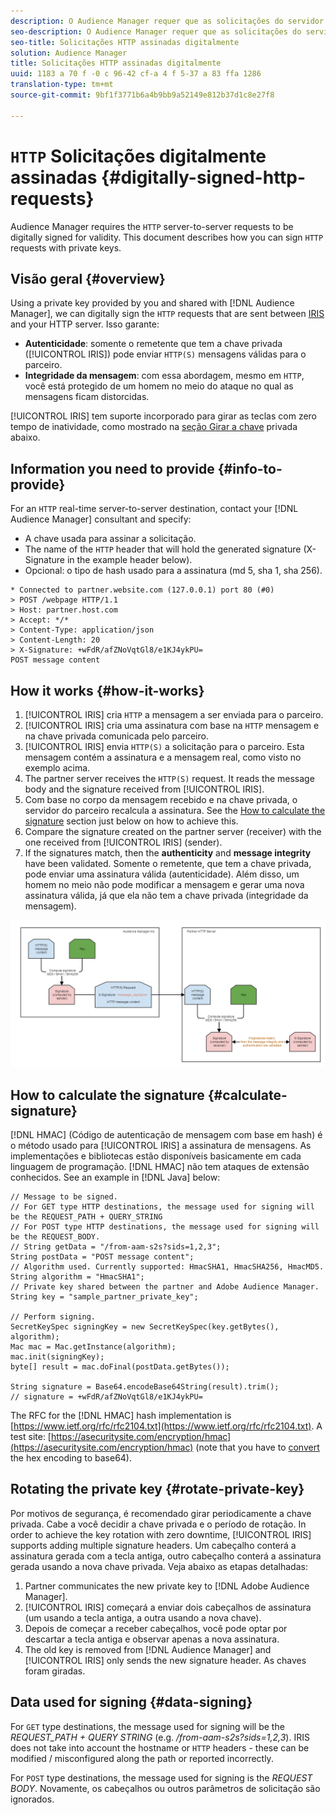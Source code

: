 ```yaml
---
description: O Audience Manager requer que as solicitações do servidor HTTP para servidor sejam assinadas digitalmente para validade. Este documento descreve como é possível assinar solicitações HTTP com chaves privadas.
seo-description: O Audience Manager requer que as solicitações do servidor HTTP para servidor sejam assinadas digitalmente para validade. Este documento descreve como é possível assinar solicitações HTTP com chaves privadas.
seo-title: Solicitações HTTP assinadas digitalmente
solution: Audience Manager
title: Solicitações HTTP assinadas digitalmente
uuid: 1183 a 70 f -0 c 96-42 cf-a 4 f 5-37 a 83 ffa 1286
translation-type: tm+mt
source-git-commit: 9bf1f3771b6a4b9bb9a52149e812b37d1c8e27f8

---
```



# `HTTP` Solicitações digitalmente assinadas {#digitally-signed-http-requests}

Audience Manager requires the `HTTP` server-to-server requests to be digitally signed for validity. This document describes how you can sign `HTTP` requests with private keys.

## Visão geral {#overview}

<!-- digitally_signed_http_requests.xml -->

Using a private key provided by you and shared with [!DNL Audience Manager], we can digitally sign the `HTTP` requests that are sent between [IRIS](../../../reference/system-components/components-data-action.md#iris) and your HTTP server. Isso garante:

* **Autenticidade**: somente o remetente que tem a chave privada ([!UICONTROL IRIS]) pode enviar `HTTP(S)` mensagens válidas para o parceiro.
* **Integridade da mensagem**: com essa abordagem, mesmo em `HTTP`, você está protegido de um homem no meio do ataque no qual as mensagens ficam distorcidas.

[!UICONTROL IRIS] tem suporte incorporado para girar as teclas com zero tempo de inatividade, como mostrado na [seção Girar a chave](../../../integration/receiving-audience-data/real-time-outbound-transfers/digitally-signed-http-requests.md#rotate-private-key) privada abaixo.

## Information you need to provide {#info-to-provide}

For an `HTTP` real-time server-to-server destination, contact your [!DNL Audience Manager] consultant and specify:

* A chave usada para assinar a solicitação.
* The name of the `HTTP` header that will hold the generated signature (X-Signature in the example header below).
* Opcional: o tipo de hash usado para a assinatura (md 5, sha 1, sha 256).

```
* Connected to partner.website.com (127.0.0.1) port 80 (#0)
> POST /webpage HTTP/1.1
> Host: partner.host.com
> Accept: */*
> Content-Type: application/json
> Content-Length: 20
> X-Signature: +wFdR/afZNoVqtGl8/e1KJ4ykPU=
POST message content
```

## How it works {#how-it-works}

1. [!UICONTROL IRIS] cria `HTTP` a mensagem a ser enviada para o parceiro.
1. [!UICONTROL IRIS] cria uma assinatura com base na `HTTP` mensagem e na chave privada comunicada pelo parceiro.
1. [!UICONTROL IRIS] envia `HTTP(S)` a solicitação para o parceiro. Esta mensagem contém a assinatura e a mensagem real, como visto no exemplo acima.
1. The partner server receives the `HTTP(S)` request. It reads the message body and the signature received from [!UICONTROL IRIS].
1. Com base no corpo da mensagem recebido e na chave privada, o servidor do parceiro recalcula a assinatura. See the [How to calculate the signature](../../../integration/receiving-audience-data/real-time-outbound-transfers/digitally-signed-http-requests.md#calculate-signature) section just below on how to achieve this.
1. Compare the signature created on the partner server (receiver) with the one received from [!UICONTROL IRIS] (sender).
1. If the signatures match, then the **authenticity** and **message integrity** have been validated. Somente o remetente, que tem a chave privada, pode enviar uma assinatura válida (autenticidade). Além disso, um homem no meio não pode modificar a mensagem e gerar uma nova assinatura válida, já que ela não tem a chave privada (integridade da mensagem).

![](assets/iris-digitally-sign-http-request.png)

## How to calculate the signature {#calculate-signature}

[!DNL HMAC] (Código de autenticação de mensagem com base em hash) é o método usado para [!UICONTROL IRIS] a assinatura de mensagens. As implementações e bibliotecas estão disponíveis basicamente em cada linguagem de programação. [!DNL HMAC] não tem ataques de extensão conhecidos. See an example in [!DNL Java] below:

```
// Message to be signed.
// For GET type HTTP destinations, the message used for signing will be the REQUEST_PATH + QUERY_STRING
// For POST type HTTP destinations, the message used for signing will be the REQUEST_BODY.
// String getData = "/from-aam-s2s?sids=1,2,3";
String postData = "POST message content";
// Algorithm used. Currently supported: HmacSHA1, HmacSHA256, HmacMD5.
String algorithm = "HmacSHA1";
// Private key shared between the partner and Adobe Audience Manager.
String key = "sample_partner_private_key";
  
// Perform signing.
SecretKeySpec signingKey = new SecretKeySpec(key.getBytes(), algorithm);
Mac mac = Mac.getInstance(algorithm);
mac.init(signingKey);
byte[] result = mac.doFinal(postData.getBytes());
  
String signature = Base64.encodeBase64String(result).trim(); 
// signature = +wFdR/afZNoVqtGl8/e1KJ4ykPU=
```

The RFC for the [!DNL HMAC] hash implementation is [https://www.ietf.org/rfc/rfc2104.txt](https://www.ietf.org/rfc/rfc2104.txt). A test site: [https://asecuritysite.com/encryption/hmac](https://asecuritysite.com/encryption/hmac) (note that you have to [convert](https://tomeko.net/online_tools/hex_to_base64.php?lang=en) the hex encoding to base64).

## Rotating the private key {#rotate-private-key}

Por motivos de segurança, é recomendado girar periodicamente a chave privada. Cabe a você decidir a chave privada e o período de rotação. In order to achieve the key rotation with zero downtime, [!UICONTROL IRIS] supports adding multiple signature headers. Um cabeçalho conterá a assinatura gerada com a tecla antiga, outro cabeçalho conterá a assinatura gerada usando a nova chave privada. Veja abaixo as etapas detalhadas:

1. Partner communicates the new private key to [!DNL Adobe Audience Manager].
1. [!UICONTROL IRIS] começará a enviar dois cabeçalhos de assinatura (um usando a tecla antiga, a outra usando a nova chave).
1. Depois de começar a receber cabeçalhos, você pode optar por descartar a tecla antiga e observar apenas a nova assinatura.
1. The old key is removed from [!DNL Audience Manager] and [!UICONTROL IRIS] only sends the new signature header. As chaves foram giradas.

## Data used for signing {#data-signing}

For `GET` type destinations, the message used for signing will be the *REQUEST_PATH + QUERY STRING* (e.g. */from-aam-s2s?sids=1,2,3*). IRIS does not take into account the hostname or `HTTP` headers - these can be modified / misconfigured along the path or reported incorrectly.

For `POST` type destinations, the message used for signing is the *REQUEST BODY*. Novamente, os cabeçalhos ou outros parâmetros de solicitação são ignorados.
